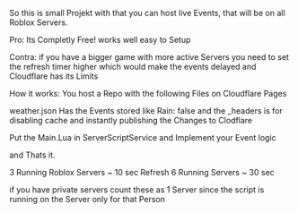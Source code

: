 So this is small Projekt with that you can host live Events,
that will be on all Roblox Servers.

Pro: Its Completly Free!
works well
easy to Setup

Contra: if you have a bigger game with more active Servers you need
to set the refresh timer higher which would make the events delayed
and Cloudflare has its Limits

How it works:
You host a Repo with the following Files on Cloudflare Pages

weather.json Has the Events stored like Rain: false
and the _headers is for disabling cache and instantly publishing the Changes to Clodflare

Put the Main.Lua in ServerScriptService and Implement your Event logic

and Thats it.

3 Running Roblox Servers ~ 10 sec Refresh
6 Running Servers ~ 30 sec

if you have private servers count these as 1 Server since the script is 
running on the Server only for that Person


